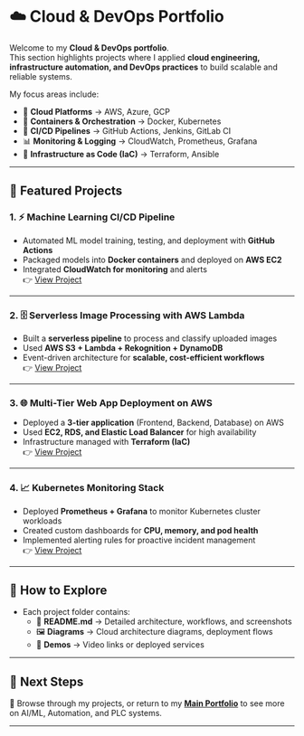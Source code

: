 # ☁️ Cloud & DevOps Portfolio

Welcome to my **Cloud & DevOps portfolio**.  
This section highlights projects where I applied **cloud engineering, infrastructure automation, and DevOps practices** to build scalable and reliable systems.  

My focus areas include:  
- 🚀 **Cloud Platforms** → AWS, Azure, GCP  
- 🐳 **Containers & Orchestration** → Docker, Kubernetes  
- 🔄 **CI/CD Pipelines** → GitHub Actions, Jenkins, GitLab CI  
- 📊 **Monitoring & Logging** → CloudWatch, Prometheus, Grafana  
- 🔐 **Infrastructure as Code (IaC)** → Terraform, Ansible  

---

## 🔹 Featured Projects

### 1. ⚡ Machine Learning CI/CD Pipeline
- Automated ML model training, testing, and deployment with **GitHub Actions**  
- Packaged models into **Docker containers** and deployed on **AWS EC2**  
- Integrated **CloudWatch for monitoring** and alerts  
👉 [View Project](../projects/ml-cicd-pipeline/README.md)

---

### 2. 🗄️ Serverless Image Processing with AWS Lambda
- Built a **serverless pipeline** to process and classify uploaded images  
- Used **AWS S3 + Lambda + Rekognition + DynamoDB**  
- Event-driven architecture for **scalable, cost-efficient workflows**  
👉 [View Project](../projects/aws-serverless-image-processing/README.md)

---

### 3. 🌐 Multi-Tier Web App Deployment on AWS
- Deployed a **3-tier application** (Frontend, Backend, Database) on AWS  
- Used **EC2, RDS, and Elastic Load Balancer** for high availability  
- Infrastructure managed with **Terraform (IaC)**  
👉 [View Project](../projects/aws-multi-tier-deployment/README.md)

---

### 4. 📈 Kubernetes Monitoring Stack
- Deployed **Prometheus + Grafana** to monitor Kubernetes cluster workloads  
- Created custom dashboards for **CPU, memory, and pod health**  
- Implemented alerting rules for proactive incident management  
👉 [View Project](../projects/k8s-monitoring-stack/README.md)

---

## 🔹 How to Explore
- Each project folder contains:
  - 📄 **README.md** → Detailed architecture, workflows, and screenshots  
  - 🖼️ **Diagrams** → Cloud architecture diagrams, deployment flows  
  - 🎥 **Demos** → Video links or deployed services  

---

## 🔹 Next Steps
📂 Browse through my projects, or return to my **[Main Portfolio](../index.md)** to see more on AI/ML, Automation, and PLC systems.  

---
